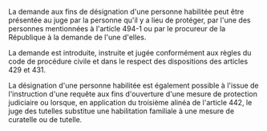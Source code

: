 La demande aux fins de désignation d'une personne habilitée peut être présentée au juge par la personne qu'il y a lieu de protéger, par l'une des personnes mentionnées à l'article 494-1 ou par le procureur de la République à la demande de l'une d'elles.

La demande est introduite, instruite et jugée conformément aux règles du code de procédure civile et dans le respect des dispositions des articles 429 et 431.

La désignation d'une personne habilitée est également possible à l'issue de l'instruction d'une requête aux fins d'ouverture d'une mesure de protection judiciaire ou lorsque, en application du troisième alinéa de l'article 442, le juge des tutelles substitue une habilitation familiale à une mesure de curatelle ou de tutelle.
